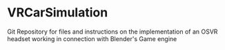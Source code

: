 # VRCarSimulation
Git Repository for files and instructions on the implementation of an OSVR headset working in connection with Blender's Game engine
